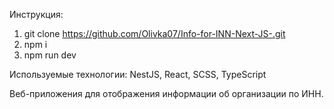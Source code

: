 Инструкция:
1. git clone https://github.com/Olivka07/Info-for-INN-Next-JS-.git
2. npm i
3. npm run dev

Используемые технологии: NestJS, React, SCSS, TypeScript

Веб-приложения для отображения информации об организации по ИНН.
